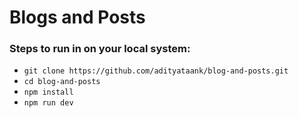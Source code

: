 # Blogs and Posts

### Steps to run in on your local system:
- `git clone https://github.com/adityataank/blog-and-posts.git`
- `cd blog-and-posts`
- `npm install`
- `npm run dev`
